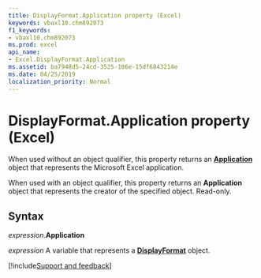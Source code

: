 ```yaml
---
title: DisplayFormat.Application property (Excel)
keywords: vbaxl10.chm892073
f1_keywords:
- vbaxl10.chm892073
ms.prod: excel
api_name:
- Excel.DisplayFormat.Application
ms.assetid: ba7948d5-24cd-3525-186e-15df6843214e
ms.date: 04/25/2019
localization_priority: Normal
---
```



# DisplayFormat.Application property (Excel)

When used without an object qualifier, this property returns an **[Application](Excel.Application(object).md)** object that represents the Microsoft Excel application. 

When used with an object qualifier, this property returns an **Application** object that represents the creator of the specified object. Read-only.


## Syntax

_expression_.**Application**

_expression_ A variable that represents a **[DisplayFormat](Excel.DisplayFormat.md)** object.




[!include[Support and feedback](~/includes/feedback-boilerplate.md)]